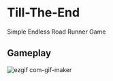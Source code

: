 # Till-The-End
  Simple Endless Road Runner Game
 
 ## Gameplay
 
![ezgif com-gif-maker](https://user-images.githubusercontent.com/58710438/96742117-35fd1780-13cb-11eb-856f-162b5fdabc91.gif)
